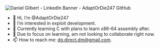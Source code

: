 ![Daniel Gilbert - LinkedIn Banner - AdaptOrDie247 GitHub](https://user-images.githubusercontent.com/121529996/214478633-7d946251-9359-412e-b3d8-795f4e2b1cb1.PNG)

- 👋 Hi, I’m @AdaptOrDie247
- 👀 I’m interested in exploit development.
- 🌱 Currently learning C with plans to learn x86-64 assembly after.
- 💞️ Due to focus on learning, am not looking to collaborate right now.
- 📫 How to reach me: dg.direct.dm@gmail.com.

<!---
AdaptOrDie247/AdaptOrDie247 is a ✨ special ✨ repository because its `README.md` (this file) appears on your GitHub profile.
You can click the Preview link to take a look at your changes.
--->

